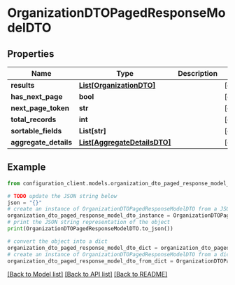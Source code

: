 # OrganizationDTOPagedResponseModelDTO


## Properties

Name | Type | Description | Notes
------------ | ------------- | ------------- | -------------
**results** | [**List[OrganizationDTO]**](OrganizationDTO.md) |  | [optional] 
**has_next_page** | **bool** |  | [optional] 
**next_page_token** | **str** |  | [optional] 
**total_records** | **int** |  | [optional] 
**sortable_fields** | **List[str]** |  | [optional] 
**aggregate_details** | [**List[AggregateDetailsDTO]**](AggregateDetailsDTO.md) |  | [optional] 

## Example

```python
from configuration_client.models.organization_dto_paged_response_model_dto import OrganizationDTOPagedResponseModelDTO

# TODO update the JSON string below
json = "{}"
# create an instance of OrganizationDTOPagedResponseModelDTO from a JSON string
organization_dto_paged_response_model_dto_instance = OrganizationDTOPagedResponseModelDTO.from_json(json)
# print the JSON string representation of the object
print(OrganizationDTOPagedResponseModelDTO.to_json())

# convert the object into a dict
organization_dto_paged_response_model_dto_dict = organization_dto_paged_response_model_dto_instance.to_dict()
# create an instance of OrganizationDTOPagedResponseModelDTO from a dict
organization_dto_paged_response_model_dto_from_dict = OrganizationDTOPagedResponseModelDTO.from_dict(organization_dto_paged_response_model_dto_dict)
```
[[Back to Model list]](../README.md#documentation-for-models) [[Back to API list]](../README.md#documentation-for-api-endpoints) [[Back to README]](../README.md)



